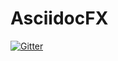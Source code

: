 # AsciidocFX

[![Gitter](https://badges.gitter.im/Join%20Chat.svg)](https://gitter.im/asciidocfx/AsciidocFX?utm_source=badge&utm_medium=badge&utm_campaign=pr-badge&utm_content=badge)